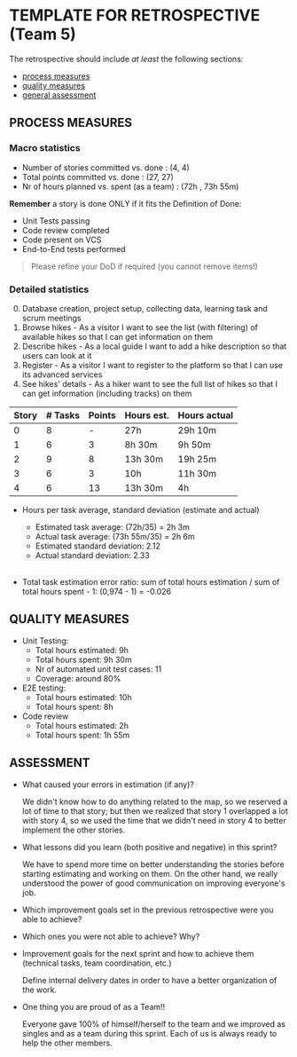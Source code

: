 TEMPLATE FOR RETROSPECTIVE (Team 5)
=====================================

The retrospective should include _at least_ the following
sections:

- [process measures](#process-measures)
- [quality measures](#quality-measures)
- [general assessment](#assessment)

## PROCESS MEASURES 

### Macro statistics

- Number of stories committed vs. done : (4, 4)
- Total points committed vs. done : (27, 27)
- Nr of hours planned vs. spent (as a team) : (72h , 73h 55m)

**Remember** a story is done ONLY if it fits the Definition of Done:
 
- Unit Tests passing
- Code review completed
- Code present on VCS
- End-to-End tests performed

> Please refine your DoD if required (you cannot remove items!) 

### Detailed statistics
0) Database creation, project setup, collecting data, learning task and scrum meetings
1) Browse hikes - As a visitor I want to see the list (with filtering) of available hikes so that I can get information on them
2) Describe hikes - As a local guide I want to add a hike description so that users can look at it
3) Register - As a visitor I want to register to the platform so that I can use its advanced services
4) See hikes' details - As a hiker want to see the full list of hikes so that I can get information (including tracks) on them


| Story  | # Tasks | Points | Hours est. | Hours actual |
|--------|---------|--------|------------|--------------|
| 0      | 8       |  -     |  27h       |   29h 10m    |
| 1      | 6       |  3     |  8h 30m    |   9h 50m     |
| 2      | 9       |  8     |  13h 30m   |   19h 25m    |
| 3      | 6       |  3     |  10h       |   11h 30m    |
| 4      | 6       |  13    |  13h 30m   |   4h         |


- Hours per task average, standard deviation (estimate and actual)
  - Estimated task average: (72h/35) = 2h 3m 
  - Actual task average: (73h 55m/35) = 2h 6m
  - Estimated standard deviation: 2.12
  - Actual standard deviation: 2.33
  
  <br>
- Total task estimation error ratio: sum of total hours estimation / sum of total hours spent - 1: (0,974 - 1) = -0.026

  
## QUALITY MEASURES 

- Unit Testing:
  - Total hours estimated: 9h
  - Total hours spent: 9h 30m
  - Nr of automated unit test cases: 11 
  - Coverage: around 80%
- E2E testing:
  - Total hours estimated: 10h 
  - Total hours spent: 8h
- Code review 
  - Total hours estimated: 2h
  - Total hours spent: 1h 55m
  


## ASSESSMENT

- What caused your errors in estimation (if any)?

  We didn't know how to do anything related to the map, so we reserved a lot of time to that story; but then we realized that story 1 overlapped a lot with story 4, so we used the time that we didn't need in story 4 to better implement the other stories.
  <br>
- What lessons did you learn (both positive and negative) in this sprint?

  We have to spend more time on better understanding the stories before starting estimating and working on them.
  On the other hand, we really understood the power of good communication on improving everyone's job.
  <br>

- Which improvement goals set in the previous retrospective were you able to achieve?
  <br>

- Which ones you were not able to achieve? Why?
  <br>

- Improvement goals for the next sprint and how to achieve them (technical tasks, team coordination, etc.)

  Define internal delivery dates in order to have a better organization of the work.
  <br>
- One thing you are proud of as a Team!!

  Everyone gave 100% of himself/herself to the team and we improved as singles and as a team during this sprint.
  Each of us is always ready to help the other members.